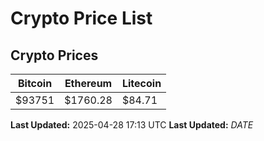 # Crypto Price List

## Crypto Prices
| Bitcoin | Ethereum | Litecoin |
| ------- | -------- | -------- |
| $93751 | $1760.28 | $84.71 |
**Last Updated:** 2025-04-28 17:13 UTC
**Last Updated:** $DATE$
